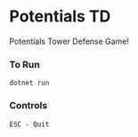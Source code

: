 # Potentials TD
Potentials Tower Defense Game!
### To Run
    dotnet run
### Controls
    ESC - Quit